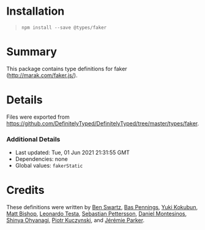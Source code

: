 # Installation
> `npm install --save @types/faker`

# Summary
This package contains type definitions for faker (http://marak.com/faker.js/).

# Details
Files were exported from https://github.com/DefinitelyTyped/DefinitelyTyped/tree/master/types/faker.

### Additional Details
 * Last updated: Tue, 01 Jun 2021 21:31:55 GMT
 * Dependencies: none
 * Global values: `fakerStatic`

# Credits
These definitions were written by [Ben Swartz](https://github.com/bensw), [Bas Pennings](https://github.com/basp), [Yuki Kokubun](https://github.com/Kuniwak), [Matt Bishop](https://github.com/mattbishop), [Leonardo Testa](https://github.com/testica), [Sebastian Pettersson](https://github.com/TastefulElk), [Daniel Montesinos](https://github.com/damonpam), [Shinya Ohyanagi](https://github.com/heavenshell), [Piotr Kuczynski](https://github.com/pkuczynski), and [Jérémie Parker](https://github.com/p-j).
